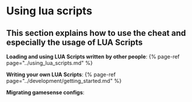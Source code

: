 # Using lua scripts

## This section explains how to use the cheat and especially the usage of LUA Scripts

**Loading and using LUA Scripts written by other people**:
{% page-ref page="../using\_lua\_scripts.md" %}

**Writing your own LUA Scripts**:
{% page-ref page="../development/getting\_started.md" %}

**Migrating gamesense configs**:


